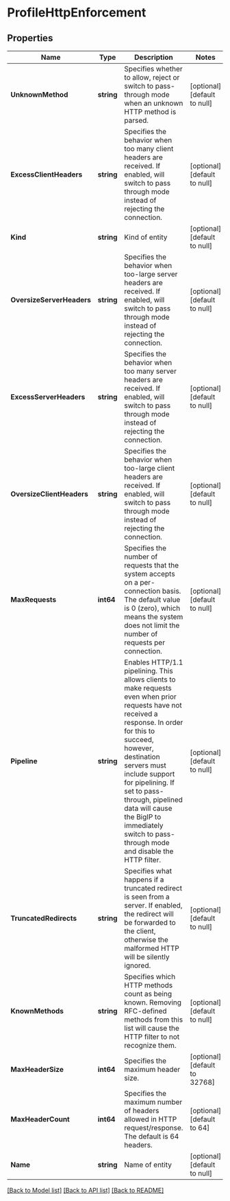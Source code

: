 # ProfileHttpEnforcement

## Properties
Name | Type | Description | Notes
------------ | ------------- | ------------- | -------------
**UnknownMethod** | **string** | Specifies whether to allow, reject or switch to pass-through mode when an unknown HTTP method is parsed. | [optional] [default to null]
**ExcessClientHeaders** | **string** | Specifies the behavior when too many client headers are received. If enabled, will switch to pass through mode instead of rejecting the connection. | [optional] [default to null]
**Kind** | **string** | Kind of entity | [optional] [default to null]
**OversizeServerHeaders** | **string** | Specifies the behavior when too-large server headers are received. If enabled, will switch to pass through mode instead of rejecting the connection. | [optional] [default to null]
**ExcessServerHeaders** | **string** | Specifies the behavior when too many server headers are received. If enabled, will switch to pass through mode instead of rejecting the connection. | [optional] [default to null]
**OversizeClientHeaders** | **string** | Specifies the behavior when too-large client headers are received. If enabled, will switch to pass through mode instead of rejecting the connection. | [optional] [default to null]
**MaxRequests** | **int64** | Specifies the number of requests that the system accepts on a per-connection basis. The default value is 0 (zero), which means the system does not limit the number of requests per connection. | [optional] [default to null]
**Pipeline** | **string** | Enables HTTP/1.1 pipelining. This allows clients to make requests even when prior requests have not received a response. In order for this to succeed, however, destination servers must include support for pipelining. If set to pass-through, pipelined data will cause the BigIP to immediately switch to pass-through mode and disable the HTTP filter. | [optional] [default to null]
**TruncatedRedirects** | **string** | Specifies what happens if a truncated redirect is seen from a server. If enabled, the redirect will be forwarded to the client, otherwise the malformed HTTP will be silently ignored. | [optional] [default to null]
**KnownMethods** | **string** | Specifies which HTTP methods count as being known.  Removing RFC-defined methods from this list will cause the HTTP filter to not recognize them. | [optional] [default to null]
**MaxHeaderSize** | **int64** | Specifies the maximum header size. | [optional] [default to 32768]
**MaxHeaderCount** | **int64** | Specifies the maximum number of headers allowed in HTTP request/response. The default is 64 headers. | [optional] [default to 64]
**Name** | **string** | Name of entity | [optional] [default to null]

[[Back to Model list]](../README.md#documentation-for-models) [[Back to API list]](../README.md#documentation-for-api-endpoints) [[Back to README]](../README.md)


